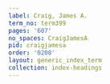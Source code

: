 ```yaml
---
label: Craig, James A.
term_no: term399
pages: '607'
no_spaces: CraigJamesA
pid: craigjamesa
order: '0208'
layout: generic_index_term
collection: index-headings
---
```

